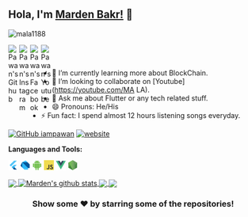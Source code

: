 ## Hola, I'm [Marden Bakr!](https://github.com/mala1188) 👋

<p align="left"> <img src="https://komarev.com/ghpvc/?username=iampawan&label=Views&color=blue&style=plastic" alt="mala1188" /> </p>


<a href="https://github.com/mala1188">
  <img align="left" alt="Pawan's Github" width="22px" src="https://cdn.jsdelivr.net/npm/simple-icons@v3/icons/github.svg" />
</a>
<a href="https://www.instagram.com/its.__.marden/">
  <img align="left" alt="Pawan's Instagram" width="22px" src="https://cdn.jsdelivr.net/npm/simple-icons@v3/icons/instagram.svg" />
</a>
<a href="https://www.facebook.com/malamarden1/">
  <img align="left" alt="Pawan's Facebook" width="22px" src="https://cdn.jsdelivr.net/npm/simple-icons@v3/icons/facebook.svg" />
</a>
<a href="https://www.youtube.com/MA LA/">
  <img align="left" alt="Pawan's Youtube" width="22px" src="https://cdn.jsdelivr.net/npm/simple-icons@v3/icons/youtube.svg" />
</a>

<br/>
<br/>



- 🌱 I’m currently learning more about BlockChain.
- 👯 I’m looking to collaborate on [Youtube](https://youtube.com/MA LA).
- 💬 Ask me about Flutter or any tech related stuff.
- 😄 Pronouns: He/His
- ⚡ Fun fact: I spend almost 12 hours listening songs everyday.


[![GitHub iampawan](https://img.shields.io/github/followers/iampawan?label=follow&style=social)](https://github.com/iampawan)
[![website](https://img.shields.io/badge/PortfolioWebsite-pawan.live-2648ff?style=flat-square&logo=google-chrome)](https://sites.google.com/view/mardenbot-comdiscord/home)


**Languages and Tools:**  

<code><img height="20" src="https://raw.githubusercontent.com/github/explore/80688e429a7d4ef2fca1e82350fe8e3517d3494d/topics/flutter/flutter.png"></code>
<code><img height="20" src="https://raw.githubusercontent.com/github/explore/80688e429a7d4ef2fca1e82350fe8e3517d3494d/topics/dart/dart.png"></code>
<code><img height="20" src="https://raw.githubusercontent.com/github/explore/80688e429a7d4ef2fca1e82350fe8e3517d3494d/topics/android/android.png"></code>
<code><img height="20" src="https://raw.githubusercontent.com/github/explore/80688e429a7d4ef2fca1e82350fe8e3517d3494d/topics/javascript/javascript.png"></code>
<code><img height="20" src="https://raw.githubusercontent.com/github/explore/80688e429a7d4ef2fca1e82350fe8e3517d3494d/topics/vue/vue.png"></code>
<code><img height="20" src="https://raw.githubusercontent.com/github/explore/80688e429a7d4ef2fca1e82350fe8e3517d3494d/topics/nodejs/nodejs.png"></code>    

<a href="https://github.com/mala1188">
  <img align="center" src="https://github-readme-stats.vercel.app/api/top-langs/?username=mala1188&theme=light&hide_langs_below=1" />
</a>
<a href="https://github.com/mala1188">
 <img align="center" src="https://github-readme-stats.vercel.app/api?username=mala1188&show_icons=true&theme=light&line_height=27" alt="Marden's github stats"/>
</a>
<a href="https://github.com/mala1188/FlutterExampleApps">
  <img align="center" src="https://github-readme-stats.vercel.app/api/pin/?username=mala1188&repo=FlutterExampleApps&theme=light" />

</a>
<a href="https://github.com/mala1188">
 <img align="center" src="https://github-readme-stats.vercel.app/api/pin/?username=mala1188&repo=VelocityX&theme=dark" />
</a>

<div align="center">

### Show some ❤️ by starring some of the repositories!

</div>
